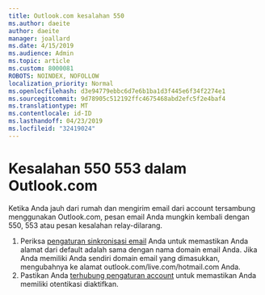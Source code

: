 ```yaml
---
title: Outlook.com kesalahan 550
ms.author: daeite
author: daeite
manager: joallard
ms.date: 4/15/2019
ms.audience: Admin
ms.topic: article
ms.custom: 8000081
ROBOTS: NOINDEX, NOFOLLOW
localization_priority: Normal
ms.openlocfilehash: d3e94779ebbc6d7e6b1ba1d3f445e6f34f2274e1
ms.sourcegitcommit: 9d78905c512192ffc4675468abd2efc5f2e4baf4
ms.translationtype: MT
ms.contentlocale: id-ID
ms.lasthandoff: 04/23/2019
ms.locfileid: "32419024"
---
```

# <a name="error-550553-in-outlookcom"></a>Kesalahan 550 553 dalam Outlook.com

Ketika Anda jauh dari rumah dan mengirim email dari account tersambung menggunakan Outlook.com, pesan email Anda mungkin kembali dengan 550, 553 atau pesan kesalahan relay-dilarang.
1. Periksa [pengaturan sinkronisasi email](https://go.microsoft.com/fwlink/?linkid=2031283) Anda untuk memastikan Anda alamat dari default adalah sama dengan nama domain email Anda. Jika Anda memiliki Anda sendiri domain email yang dimasukkan, mengubahnya ke alamat outlook.com/live.com/hotmail.com Anda.
2. Pastikan Anda [terhubung pengaturan account](https://go.microsoft.com/fwlink/?linkid=875264&clcid=0x409) untuk memastikan Anda memiliki otentikasi diaktifkan.
